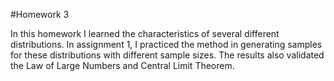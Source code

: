 #Homework 3

In this homework I learned the characteristics of several different distributions. In assignment 1, I practiced the method in generating samples for these distributions with different sample sizes. The results also validated the Law of Large Numbers and Central Limit Theorem. 